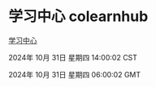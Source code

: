 # 学习中心 colearnhub
[学习中心](http://219.139.197.74:56308/colearnhub/)

2024年 10月 31日 星期四 14:00:02 CST

2024年 10月 31日 星期四 06:00:02 GMT
